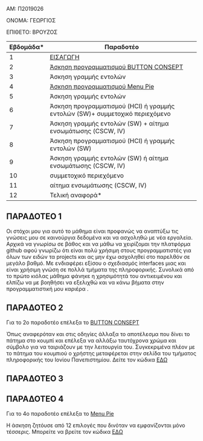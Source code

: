 ΑΜ: Π2019026

ΟΝΟΜΑ: ΓΕΩΡΓΙΟΣ

ΕΠΙΘΕΤΟ: ΒΡΟΥΖΟΣ

| Εβδομάδα* | Παραδοτέο |
| --- | --- |
| 1 | [ΕΙΣΑΓΩΓΗ](https://github.com/GVR8/hci/tree/2019026/projects/2019026#%CF%80%CE%B1%CF%81%CE%B1%CE%B4%CE%BF%CF%84%CE%B5%CE%BF-1#dipanel) |
| 2 | [Άσκηση προγραμματισμού BUTTON CONSEPT](https://github.com/GVR8/hci/tree/2019026/projects/2019026#%CF%80%CE%B1%CF%81%CE%B1%CE%B4%CE%BF%CF%84%CE%B5%CE%BF-1#dipanel) |
| 3 | Άσκηση γραμμής εντολών |
| 4 | [Άσκηση προγραμματισμού Menu Pie](https://github.com/GVR8/hci/tree/2019026/projects/2019026#%CF%80%CE%B1%CF%81%CE%B1%CE%B4%CE%BF%CF%84%CE%B5%CE%BF-1#dipanel) |
| 5 | Άσκηση γραμμής εντολών |
| 6 | Άσκηση προγραμματισμού (HCI) ή γραμμής εντολών (SW)+ συμμετοχικό περιεχόμενο |
| 7 | Άσκηση γραμμής εντολών (SW) + αίτημα ενσωμάτωσης (CSCW, IV) |
| 8 | Άσκηση προγραμματισμού (HCI) ή γραμμής εντολών (SW) |
| 9 | Άσκηση γραμμής εντολών (SW) ή αίτημα ενσωμάτωσης (CSCW, IV) |
| 10 | συμμετοχικό περιεχόμενο |
| 11 | αίτημα ενσωμάτωσης (CSCW, IV) |
| 12 | Τελική αναφορά* |

## ΠΑΡΑΔΟΤΕΟ 1
Οι στόχοι μου για αυτό το μάθημα είναι προφανώς να αναπτύξω τις γνώσεις μου σε καινούργια δεδομένα και να ασχοληθώ με νέα εργαλεία. Αρχικά να γνωρίσω σε βάθος και να μάθω να χειρίζομαι την πλατφόρμα github αφού γνωρίζω ότι είναι πολύ χρήσιμη στους προγραμματιστές για όλων των ειδών τα projects και ας μην έχω ασχοληθεί στο παρελθόν σε μεγάλο βαθμό. Με ενδιαφέρει εξίσου ο σχεδιασμός interfaces μιας και είναι χρήσιμη γνώση σε πολλά τμήματα της πληροφορικής. Συνολικά από το πρώτο κιόλας μάθημα φάνηκε η χρησιμότητά του αντικειμένου και ελπίζω να με βοηθήσει να εξελιχθώ και να κάνω βήματα στην προγραμματιστική μου καριέρα . 

## ΠΑΡΑΔΟΤΕΟ 2
Για το 2ο παραδοτέο επέλεξα το [BUTTON CONSEPT](https://pibook.epidro.me/remix/button/#dinpanel)

Όπως αναφερόταν και στις οδηγίες άλλαξα το αποτέλεσμα που δίνει το πάτημα στο κουμπί και επέλεξα να αλλάξω ταυτόχρονα χρώμα και σύμβολο για να ταιριάζουν με την λειτουργία του. Συγκεκριμένα πλέον με το πάτημα του κουμπιού ο χρήστης μεταφέρεται στην σελίδα του τμήματος πληροφορικής του Ιονίου Πανεπιστημίου.
Δείτε τον κώδικα [ΕΔΩ](https://codepen.io/2019026/pen/QWENVLm#dinpanel)

## ΠΑΡΑΔΟΤΕΟ 3


## ΠΑΡΑΔΟΤΕΟ 4
Για το 4ο παραδοτέο επέλεξα το [Menu Pie](https://pibook.epidro.me/remix/menu-pie/#dinpanel)

Η άσκηση ζητόυσε από 12 επιλογές που δινόταν να εμφανίζονται μόνο τέσσερις.
Μπορείτε να βρείτε τον κώδικα [ΕΔΩ](https://codepen.io/2019026/pen/LYZmjEd#dipanel)
